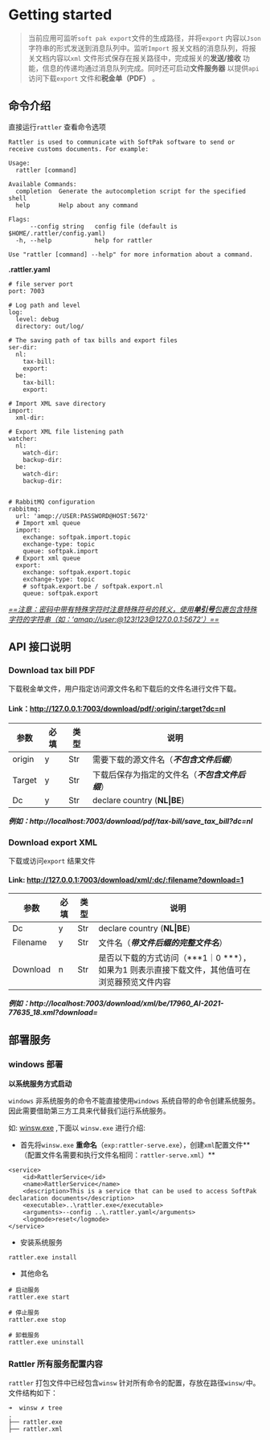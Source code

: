 # Getting started

> 当前应用可监听`soft pak export`文件的生成路径，并将`export` 内容以`Json` 字符串的形式发送到消息队列中。监听`Import` 报关文档的消息队列，将报关文档内容以`xml` 文件形式保存在报关路径中，完成报关的**发送/接收** 功能，信息的传递均通过消息队列完成。同时还可启动**文件服务器** 以提供`api`访问下载`export` 文件和**税金单（PDF）** 。



## 命令介绍

直接运行`rattler` 查看命令选项

```shell
Rattler is used to communicate with SoftPak software to send or receive customs documents. For example:

Usage:
  rattler [command]

Available Commands:
  completion  Generate the autocompletion script for the specified shell
  help        Help about any command

Flags:
      --config string   config file (default is $HOME/.rattler/config.yaml)
  -h, --help            help for rattler

Use "rattler [command] --help" for more information about a command.

```

**.rattler.yaml**

```shell
# file server port
port: 7003

# Log path and level
log:
  level: debug
  directory: out/log/

# The saving path of tax bills and export files
ser-dir:
  nl:
    tax-bill:
    export:
  be:
    tax-bill:
    export:

# Import XML save directory
import:
  xml-dir:

# Export XML file listening path
watcher:
  nl:
    watch-dir:
    backup-dir:
  be:
    watch-dir:
    backup-dir:


# RabbitMQ configuration
rabbitmq:
  url: 'amqp://USER:PASSWORD@HOST:5672'
  # Import xml queue
  import:
    exchange: softpak.import.topic
    exchange-type: topic
    queue: softpak.import
  # Export xml queue
  export:
    exchange: softpak.export.topic
    exchange-type: topic
    # softpak.export.be / softpak.export.nl
    queue: softpak.export

```

<u>*==注意：密码中带有特殊字符时注意特殊符号的转义，使用**单引号**包裹包含特殊字符的字符串（如：‘amqp://user:@123!123@127.0.0.1:5672’）==*</u>



## API 接口说明

### Download tax bill PDF

下载税金单文件，用户指定访问源文件名和下载后的文件名进行文件下载。

#### Link：http://127.0.0.1:7003/download/pdf/:origin/:target?dc=nl

| 参数   | 必填 | 类型 | 说明                                             |
| ------ | ---- | ---- | ------------------------------------------------ |
| origin | y    | Str  | 需要下载的源文件名（***不包含文件后缀***）       |
| Target | y    | Str  | 下载后保存为指定的文件名（***不包含文件后缀***） |
| Dc     | y    | Str  | declare country (**NL\|BE**)                     |

***例如：http://localhost:7003/download/pdf/tax-bill/save_tax_bill?dc=nl***

### Download export XML

下载或访问`export` 结果文件

#### Link: http://127.0.0.1:7003/download/xml/:dc/:filename?download=1

| 参数     | 必填 | 类型 | 说明                                                         |
| -------- | ---- | ---- | ------------------------------------------------------------ |
| Dc       | y    | Str  | declare country (**NL\|BE**)                                 |
| Filename | y    | Str  | 文件名（***带文件后缀的完整文件名***）                       |
| Download | n    | Str  | 是否以下载的方式访问（***1｜0 ***），如果为1 则表示直接下载文件，其他值可在浏览器预览文件内容 |

***例如：http://localhost:7003/download/xml/be/17960_AI-2021-77635_18.xml?download=***



## 部署服务

### windows 部署

**以系统服务方式启动**

`windows` 非系统服务的命令不能直接使用`windows` 系统自带的命令创建系统服务。因此需要借助第三方工具来代替我们运行系统服务。

如: [winsw.exe](https://github.com/winsw/winsw/releases/tag/v2.11.0) ,下面以 `winsw.exe` 进行介绍:

- 首先将`winsw.exe` **重命名**（`exp:rattler-serve.exe`），创建`xml`配置文件**（配置文件名需要和执行文件名相同：`rattler-serve.xml`）**

```shell
<service>
    <id>RattlerService</id>
    <name>RattlerService</name>
    <description>This is a service that can be used to access SoftPak declaration documents</description>
    <executable>..\rattler.exe</executable>
    <arguments>--config ..\.rattler.yaml</arguments>
    <logmode>reset</logmode>
</service>

```

- 安装系统服务

```pow
rattler.exe install
```

- 其他命名

```postgresql
# 启动服务
rattler.exe start

# 停止服务
rattler.exe stop

# 卸载服务
rattler.exe uninstall
```



### Rattler 所有服务配置内容

`rattler` 打包文件中已经包含`winsw` 针对所有命令的配置，存放在路径`winsw/`中。文件结构如下：

```shell
➜  winsw ✗ tree
.
├── rattler.exe
├── rattler.xml


```

